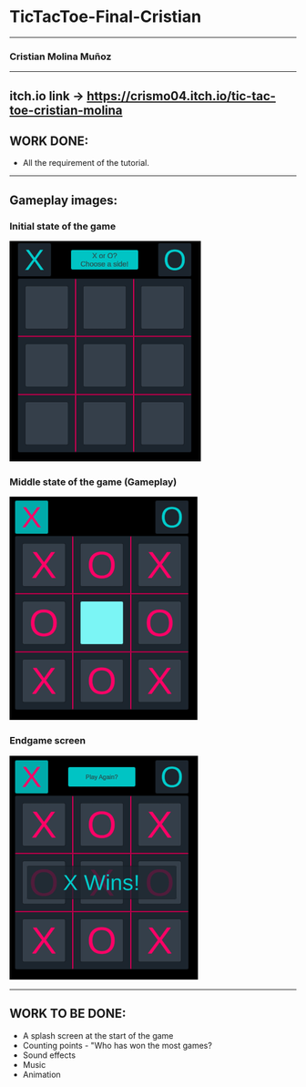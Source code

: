 # TicTacToe-Final-Cristian

-----
### Cristian Molina Muñoz
-----

## itch.io link -> https://crismo04.itch.io/tic-tac-toe-cristian-molina

## WORK DONE:

- All the requirement of the tutorial.

-----
## Gameplay images:

### Initial state of the game
![Initial state of the game](https://github.com/crismo04/TicTacToe-Final-Cristian/blob/main/Assets/Screenshots/Start.png)

### Middle state of the game (Gameplay)
![Middle state of the game](https://github.com/crismo04/TicTacToe-Final-Cristian/blob/main/Assets/Screenshots/GamePlay.png)

### Endgame screen
![Endgame screen](https://github.com/crismo04/TicTacToe-Final-Cristian/blob/main/Assets/Screenshots/WinScreen.png)

-----
## WORK TO BE DONE:
- A splash screen at the start of the game
- Counting points - "Who has won the most games?
- Sound effects
- Music
- Animation
